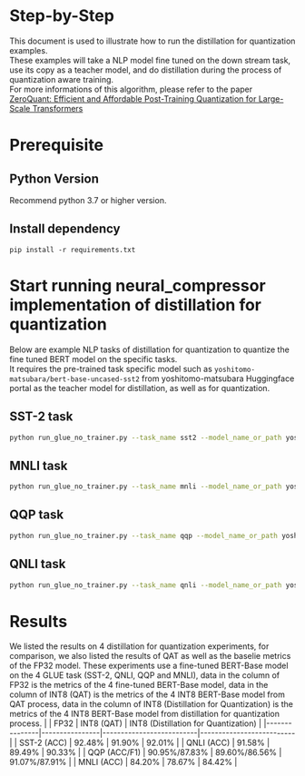 Step-by-Step
============

This document is used to illustrate how to run the distillation for quantization examples.
<br>
These examples will take a NLP model fine tuned on the down stream task, use its copy as a teacher model, and do distillation during the process of quantization aware training.
<br>
For more informations of this algorithm, please refer to the paper [ZeroQuant: Efficient and Affordable Post-Training Quantization for Large-Scale Transformers](https://arxiv.org/abs/2206.01861)

# Prerequisite

## Python Version

Recommend python 3.7 or higher version.


## Install dependency

```shell
pip install -r requirements.txt
```

# Start running neural_compressor implementation of distillation for quantization

Below are example NLP tasks of distillation for quantization to quantize the fine tuned BERT model on the specific tasks.
<br>
It requires the pre-trained task specific model such as `yoshitomo-matsubara/bert-base-uncased-sst2` from yoshitomo-matsubara Huggingface portal as the teacher model for distillation, as well as for quantization.

## SST-2 task

```bash
python run_glue_no_trainer.py --task_name sst2 --model_name_or_path yoshitomo-matsubara/bert-base-uncased-sst2 --teacher_model_name_or_path yoshitomo-matsubara/bert-base-uncased-sst2 --batch_size 32 --do_eval --do_quantization --do_distillation --pad_to_max_length --num_train_epochs 9 --output_dir /path/to/output_dir
```

## MNLI task

```bash
python run_glue_no_trainer.py --task_name mnli --model_name_or_path yoshitomo-matsubara/bert-base-uncased-mnli --teacher_model_name_or_path yoshitomo-matsubara/bert-base-uncased-mnli --batch_size 32 --do_eval --do_quantization --do_distillation --pad_to_max_length --num_train_epochs 9 --output_dir /path/to/output_dir
```

## QQP task

```bash
python run_glue_no_trainer.py --task_name qqp --model_name_or_path yoshitomo-matsubara/bert-base-uncased-qqp --teacher_model_name_or_path yoshitomo-matsubara/bert-base-uncased-qqp --batch_size 32 --do_eval --do_quantization --do_distillation --pad_to_max_length --num_train_epochs 9 --output_dir /path/to/output_dir
```

## QNLI task

```bash
python run_glue_no_trainer.py --task_name qnli --model_name_or_path yoshitomo-matsubara/bert-base-uncased-qnli --teacher_model_name_or_path yoshitomo-matsubara/bert-base-uncased-qnli --batch_size 32 --do_eval --do_quantization --do_distillation --pad_to_max_length --num_train_epochs 9 --output_dir /path/to/output_dir
```

# Results
We listed the results on 4 distillation for quantization experiments, for comparison, we also listed the results of QAT as well as the baselie metrics of the FP32 model. These experiments use a fine-tuned BERT-Base model on the 4 GLUE task (SST-2, QNLI, QQP and MNLI), data in the column of FP32 is the metrics of the 4 fine-tuned BERT-Base model, data in the column of INT8 (QAT) is the metrics of the 4 INT8 BERT-Base model from QAT process, data in the column of INT8 (Distillation for Quantization) is the metrics of the 4 INT8 BERT-Base model from distillation for quantization process.
  |               |    FP32        |           INT8 (QAT)     |  INT8 (Distillation for Quantization) |
  |---------------|----------------|--------------------------|--------------------------|
  |  SST-2 (ACC)  |     92.48%     |         91.90%           |          92.01%          |
  |  QNLI (ACC)   |     91.58%     |         89.49%           |          90.33%          |
  |  QQP (ACC/F1) | 90.95%/87.83%  |       89.60%/86.56%      |        91.07%/87.91%     |
  |  MNLI (ACC)   |     84.20%     |         78.67%           |          84.42%          |
